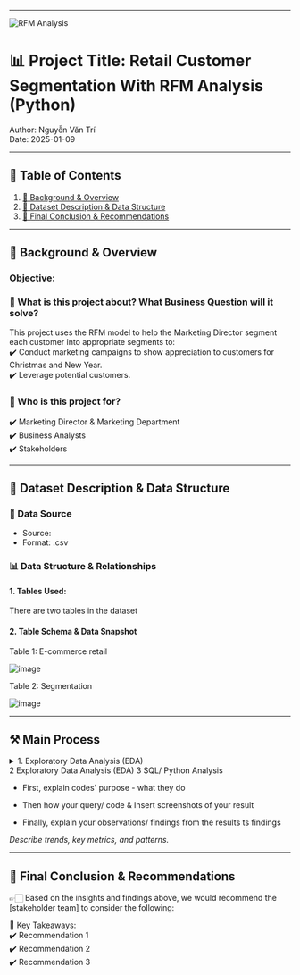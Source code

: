 
---
![RFM Analysis](https://hivemarketingcloud.com/media/zphnp5zi/rfm-analysis-blog-graphic-01.png?center=0.55126050420168071,0.58738261801222658&mode=crop&width=730&height=467&rnd=133039200171670000)

# 📊 Project Title: Retail Customer Segmentation With RFM Analysis (Python)
Author: Nguyễn Văn Trí  
Date: 2025-01-09


---

## 📑 Table of Contents  
1. [📌 Background & Overview](#-background--overview)  
2. [📂 Dataset Description & Data Structure](#-dataset-description--data-structure)  
3. [🔎 Final Conclusion & Recommendations](#-final-conclusion--recommendations)

---

## 📌 Background & Overview  

### Objective:
### 📖 What is this project about? What Business Question will it solve?
This project uses the RFM model to help the Marketing Director segment each customer into appropriate segments to:  
✔️ Conduct marketing campaigns to show appreciation to customers for Christmas and New Year.    
✔️ Leverage potential customers.  


### 👤 Who is this project for?  
✔️ Marketing Director & Marketing Department   
✔️ Business Analysts  
✔️ Stakeholders  




---

## 📂 Dataset Description & Data Structure  

### 📌 Data Source  
- Source:  
- Format: .csv

### 📊 Data Structure & Relationships  

#### 1️. Tables Used:  
There are two tables in the dataset

#### 2️. Table Schema & Data Snapshot  

Table 1: E-commerce retail 

![image](https://github.com/user-attachments/assets/41d71a76-3798-45e7-bb0c-c896da010998)


Table 2: Segmentation

![image](https://github.com/user-attachments/assets/d51c18fd-fd23-4607-b1f3-6197610751d8)



---

## ⚒️ Main Process
<details>
  <summary> 1. Exploratory Data Analysis (EDA)</summary>  

  <details>
    <summary> 1.1  Understand about the data (data type, data value)</summary> 
    
  ``` python
  from google.colab import drive
  drive.mount('/content/drive')
  path = '/content/drive/MyDrive/Colab Notebooks/Project python/RFM Segmentation'
  
  # Load Dataset
  import pandas as pd
  ecommerce_retail = pd.read_csv("/content/drive/MyDrive/Colab Notebooks/Project python/RFM Segmentation/ecommerce retail.csv", encoding='latin1')
  ecommerce_retail.head()
  ```
  Output
  
  |     | InvoiceNo | StockCode | Description                        | Quantity | InvoiceDate       | UnitPrice | CustomerID | Country        |
  |-----|-----------|-----------|------------------------------------|----------|-------------------|-----------|------------|----------------|
  | 0   | 536365    | 85123A    | WHITE HANGING HEART T-LIGHT HOLDER | 6        | 12/1/2010 8:26    | 2.55      | 17850.0    | United Kingdom |
  | 1   | 536365    | 71053     | WHITE METAL LANTERN                | 6        | 12/1/2010 8:26    | 3.39      | 17850.0    | United Kingdom |
  | 2   | 536365    | 84406B    | CREAM CUPID HEARTS COAT HANGER     | 8        | 12/1/2010 8:26    | 2.75      | 17850.0    | United Kingdom |
  | 3   | 536365    | 84029G    | KNITTED UNION FLAG HOT WATER BOTTLE| 6        | 12/1/2010 8:26    | 3.39      | 17850.0    | United Kingdom |
  | 4   | 536365    | 84029E    | RED WOOLLY HOTTIE WHITE HEART.     | 6        | 12/1/2010 8:26    | 3.39      | 17850.0    | United Kingdom |
  
  
  
  ``` python
  # Detect the data type of each column
  ecommerce_retail.info()
  ```
  Output  
  | Column        | Non-Null Count | Dtype   |
  |---------------|----------------|---------|
  | InvoiceNo     | 541909         | object  |
  | StockCode     | 541909         | object  |
  | Description   | 540455         | object  |
  | Quantity      | 541909         | int64   |
  | InvoiceDate   | 541909         | object  |
  | UnitPrice     | 541909         | float64 |
  | CustomerID    | 406829         | float64 |
  | Country       | 541909         | object  |   
  
  
  
  ``` python
  # Convert data type
  ecommerce_retail['InvoiceNo']= ecommerce_retail['InvoiceNo'].astype('string')
  ecommerce_retail['StockCode']= ecommerce_retail['StockCode'].astype('string')
  ecommerce_retail['Description']= ecommerce_retail['Description'].astype('string')
  ecommerce_retail['InvoiceDate']= pd.to_datetime(ecommerce_retail['InvoiceDate'])
  ecommerce_retail['CustomerID']= ecommerce_retail['CustomerID'].astype('string')
  ecommerce_retail['Country']= ecommerce_retail['Country'].astype('string')
  ```
  
  
  
  ``` python
  ecommerce_retail.shape
  ```
  
  
  
  ``` python
  # Detect data value of columns
  ecommerce_retail.describe()
  ```
  Output
  |           | Quantity      | InvoiceDate             | UnitPrice     |
  |-----------|---------------|-------------------------|---------------|
  | count     | 541909.000000 | 541909                  | 541909.000000 |
  | mean      | 9.552250      | 2011-07-04 13:34:57.156 | 4.611114      |
  | min       | -80995.000000 | 2010-12-01 08:26:00     | -11062.060000 |
  | 25%       | 1.000000      | 2011-03-28 11:34:00     | 1.250000      |
  | 50%       | 3.000000      | 2011-07-19 17:17:00     | 2.080000      |
  | 75%       | 10.000000     | 2011-10-19 11:27:00     | 4.130000      |
  | max       | 80995.000000  | 2011-12-09 12:50:00     | 38970.000000  |
  | std       | 218.081158    | NaN                     | 96.759853     |
  
  
  
  ``` python
  # Check data category data types of column StockCode
  stockcode_check = ecommerce_retail['StockCode'].value_counts()
  stockcode_check
  ```
  Output
  
  | StockCode | Count |
  |-----------|-------|
  | **85123A** | 2313  |
  | **22423**  | 2203  |
  | **85099B** | 2159  |
  | **47566**  | 1727  |
  | **20725**  | 1639  |
  | ...       | ...   |
  | 84967A    | 1     |
  | 84967B    | 1     |
  | 84966B    | 1     |
  | 84966A    | 1     |
  | 72802c    | 1     |
  
  
  ``` python
  # Check data category data types of column Description
  description_check = ecommerce_retail['Description'].value_counts()
  description_check
  ```
  Output
  | Description                                   | Count |
  |-----------------------------------------------|-------|
  | WHITE HANGING HEART T-LIGHT HOLDER           | 2369  |
  | REGENCY CAKESTAND 3 TIER                     | 2200  |
  | JUMBO BAG RED RETROSPOT                      | 2159  |
  | PARTY BUNTING                                | 1727  |
  | LUNCH BAG RED RETROSPOT                      | 1638  |
  | ...                                          | ...   |
  | check?                                       | 1     |
  | SET 10 CARDS TRIANGLE ICONS 17220            | 1     |
  | SET 10 CARDS CHRISTMAS BAUBLE 16954          | 1     |
  | wrongly marked                               | 1     |
  | dotcom sales                                 | 1     |
  
  
  
  ``` python
  description_check.to_csv(path + '/description_check.csv')
  description_check_update = pd.read_csv(path + '/description_check.csv')
  
  # Add column 'Error': True if any letter not uppercase or contains only '?
  description_check_update['Error'] = description_check_update['Description'].str.contains(r'[a-z]|\?', regex=True)
  description_check_update
  ```
  Output
  | Description                                   | Count | Error |
  |-----------------------------------------------|-------|-------|
  | WHITE HANGING HEART T-LIGHT HOLDER           | 2369  | False |
  | REGENCY CAKESTAND 3 TIER                     | 2200  | False |
  | JUMBO BAG RED RETROSPOT                      | 2159  | False |
  | PARTY BUNTING                                | 1727  | False |
  | LUNCH BAG RED RETROSPOT                      | 1638  | False |
  | ...                                          | ...   | ...   |
  | check?                                       | 1     | True  |
  | SET 10 CARDS TRIANGLE ICONS 17220            | 1     | False |
  | SET 10 CARDS CHRISTMAS BAUBLE 16954          | 1     | False |
  | wrongly marked                               | 1     | True  |
  | dotcom sales                                 | 1     | True  |
  
  
  
  ``` python
  ecommerce_retail_update = ecommerce_retail.merge(description_check_update[['Description', 'Error']], on='Description', how='left')
  print(ecommerce_retail_update[ecommerce_retail_update['Error'] == True].shape)
  print(ecommerce_retail_update.shape)
  ```
  Output
  (3092, 9)
  (541909, 9)
  
  
  
  ``` python
  # Check the reason for data quantity <0
  ecommerce_retail_update[ecommerce_retail_update['Quantity'] < 0].head()
  ```
  Output
  | InvoiceNo | StockCode | Description                         | Quantity | InvoiceDate           | UnitPrice | CustomerID | Country         | Error |
  |-----------|----------|-------------------------------------|----------|------------------------|-----------|------------|----------------|-------|
  | C536379   | D        | Discount                           | -1       | 2010-12-01 09:41:00   | 27.50     | 14527.0    | United Kingdom | True  |
  | C536383   | 35004C   | SET OF 3 COLOURED FLYING DUCKS    | -1       | 2010-12-01 09:49:00   | 4.65      | 15311.0    | United Kingdom | False |
  | C536391   | 22556    | PLASTERS IN TIN CIRCUS PARADE     | -12      | 2010-12-01 10:24:00   | 1.65      | 17548.0    | United Kingdom | False |
  | C536391   | 21984    | PACK OF 12 PINK PAISLEY TISSUES   | -24      | 2010-12-01 10:24:00   | 0.29      | 17548.0    | United Kingdom | False |
  | C536391   | 21983    | PACK OF 12 BLUE PAISLEY TISSUES   | -24      | 2010-12-01 10:24:00   | 0.29      | 17548.0    | United Kingdom | False |
  
  
  
  ``` python
  # Check if Quantity <0 is due to cancellation
  ecommerce_retail_update[ecommerce_retail_update['InvoiceNo'].str.startswith('C') & (ecommerce_retail_update['Quantity'] < 0)].head()
  ```
  Output
  | InvoiceNo | StockCode | Description                         | Quantity | InvoiceDate           | UnitPrice | CustomerID | Country         | Error |
  |-----------|----------|-------------------------------------|----------|------------------------|-----------|------------|----------------|-------|
  | C536379   | D        | Discount                           | -1       | 2010-12-01 09:41:00   | 27.50     | 14527.0    | United Kingdom | True  |
  | C536383   | 35004C   | SET OF 3 COLOURED FLYING DUCKS    | -1       | 2010-12-01 09:49:00   | 4.65      | 15311.0    | United Kingdom | False |
  | C536391   | 22556    | PLASTERS IN TIN CIRCUS PARADE     | -12      | 2010-12-01 10:24:00   | 1.65      | 17548.0    | United Kingdom | False |
  | C536391   | 21984    | PACK OF 12 PINK PAISLEY TISSUES   | -24      | 2010-12-01 10:24:00   | 0.29      | 17548.0    | United Kingdom | False |
  | C536391   | 21983    | PACK OF 12 BLUE PAISLEY TISSUES   | -24      | 2010-12-01 10:24:00   | 0.29      | 17548.0    | United Kingdom | False |
  
  
  
  
  ``` python
  # Check if Quantity <0 that is not due to cancellation
  ecommerce_retail_update[~ecommerce_retail_update['InvoiceNo'].str.startswith('C') & (ecommerce_retail_update['Quantity'] < 0)].head()
  ```
  Output
  | InvoiceNo | StockCode | Description | Quantity | InvoiceDate           | UnitPrice | CustomerID | Country         | Error |
  |-----------|----------|-------------|----------|------------------------|-----------|------------|----------------|-------|
  | 536589    | 21777    | <NA>        | -10      | 2010-12-01 16:50:00   | 0.0       | <NA>       | United Kingdom | NaN   |
  | 536764    | 84952C   | <NA>        | -38      | 2010-12-02 14:42:00   | 0.0       | <NA>       | United Kingdom | NaN   |
  | 536996    | 22712    | <NA>        | -20      | 2010-12-03 15:30:00   | 0.0       | <NA>       | United Kingdom | NaN   |
  | 536997    | 22028    | <NA>        | -20      | 2010-12-03 15:30:00   | 0.0       | <NA>       | United Kingdom | NaN   |
  | 536998    | 85067    | <NA>        | -6       | 2010-12-03 15:30:00   | 0.0       | <NA>       | United Kingdom | NaN   |
  
  
  
  
  
  ``` python
  ecommerce_retail.shape
  ```
</details>

</details>
2️ Exploratory Data Analysis (EDA)  
3️ SQL/ Python Analysis 

- First, explain codes' purpose - what they do

- Then how your query/ code & Insert screenshots of your result

- Finally, explain your observations/ findings from the results  ts findings
  
 _Describe trends, key metrics, and patterns._  

---

## 🔎 Final Conclusion & Recommendations  

👉🏻 Based on the insights and findings above, we would recommend the [stakeholder team] to consider the following:  

📌 Key Takeaways:  
✔️ Recommendation 1  
✔️ Recommendation 2  
✔️ Recommendation 3
